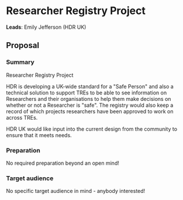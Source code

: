 # Researcher Registry Project

**Leads**: Emily Jefferson (HDR UK)

## Proposal

### Summary

Researcher Registry Project

HDR is developing a UK-wide standard for a "Safe Person" and also a technical solution to support TREs to be able to see information on Researchers and their organisations to help them make decisions on whether or not a Researcher is "safe". 
The registry would also keep a record of which projects researchers have been approved to work on across TREs. 

HDR UK would like input into the current design from the community to ensure that it meets needs.

### Preparation

No required preparation beyond an open mind!



### Target audience

No specific target audience in mind - anybody interested!